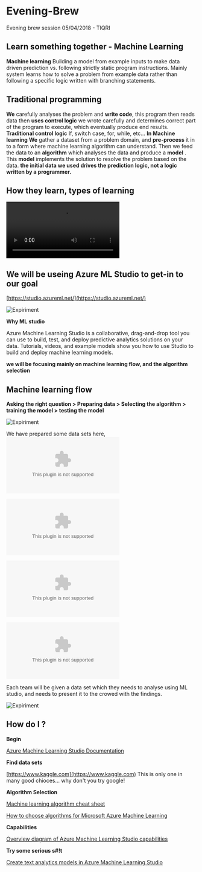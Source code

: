# Evening-Brew
Evening brew session 05/04/2018 - TIQRI
## Learn something together - Machine Learning

__Machine learning__
Building a model from example inputs to make data driven prediction vs. following strictly static program instructions. Mainly system learns how to solve a problem from example data rather than following a specific logic written with branching statements.
## Traditional programming
__We__ carefully analyses the problem and __write code__, this program then reads data then __uses control logic__ we wrote carefully and determines correct part of the program to execute, which eventually produce end results.
__Traditional control logic__
If, switch case, for, while, etc…
__In Machine learning__
__We__ gather a dataset from a problem domain, and __pre-process__ it in to a form where machine learning algorithm can understand. Then we feed the data to an __algorithm__ which analyses the data and produce a __model__ . This __model__ implements the solution to resolve the problem based on the data.
__the initial data we used drives the prediction logic, not a logic written by a programmer.__
## How they learn, types of learning
![check the video](https://github.com/rangasurendra/evening-brew-ml/blob/master/files/learining.mp4)

## We will be useing Azure ML Studio to get-in to our goal
[https://studio.azureml.net/](https://studio.azureml.net/)

![Expiriment](https://github.com/rangasurendra/evening-brew-ml/blob/master/files/images/interview-two-class-prediction.PNG)

__Why ML studio__

Azure Machine Learning Studio is a collaborative, drag-and-drop tool you can use to build, test, and deploy predictive analytics solutions on your data. Tutorials, videos, and example models show you how to use Studio to build and deploy machine learning models.

__we will be focusing mainly on machine learning flow, and the algorithm selection__

## Machine learning flow
__Asking the right question > Preparing data > Selecting the algorithm > training the model > testing the model__

![Expiriment](https://github.com/rangasurendra/evening-brew-ml/blob/master/files/images/guide.png)

We have prepared some data sets here,
![Diabetes-dataset](https://github.com/rangasurendra/evening-brew-ml/blob/master/files/datasets/blood-suger/diabetes.csv)

![Function-approximation](https://github.com/rangasurendra/evening-brew-ml/blob/master/files/datasets/function-approximation-cos/cos-function.csv)

![kickstarter-projects-success](https://github.com/rangasurendra/evening-brew-ml/blob/master/files/datasets/kickstarter-projects/kick-2016.csv)

![interview-attendence](https://github.com/rangasurendra/evening-brew-ml/blob/master/files/datasets/will-they-come-to-interview/Interview.csv)

Each team will be given a data set which they needs to analyse using ML studio, and needs to present it to the crowed with the findings.

![Expiriment](https://github.com/rangasurendra/evening-brew-ml/blob/master/files/images/some-output.PNG)
 

## How do I ?
__Begin__ 

[Azure Machine Learning Studio Documentation](https://docs.microsoft.com/en-us/azure/machine-learning/studio/)

__Find data sets__

[https://www.kaggle.com](https://www.kaggle.com)
This is only one in many good chioces... why don't you try google!

__Algorithm Selection__ 

[Machine learning algorithm cheat sheet](https://docs.microsoft.com/en-us/azure/machine-learning/studio/algorithm-cheat-sheet)

[How to choose algorithms for Microsoft Azure Machine Learning](https://docs.microsoft.com/en-us/azure/machine-learning/studio/algorithm-choice)

__Capabilities__ 

[Overview diagram of Azure Machine Learning Studio capabilities](https://docs.microsoft.com/en-us/azure/machine-learning/studio/studio-overview-diagram)

__Try some serious s#!t__

[Create text analytics models in Azure Machine Learning Studio](https://docs.microsoft.com/en-us/azure/machine-learning/studio/text-analytics-module-tutorial)